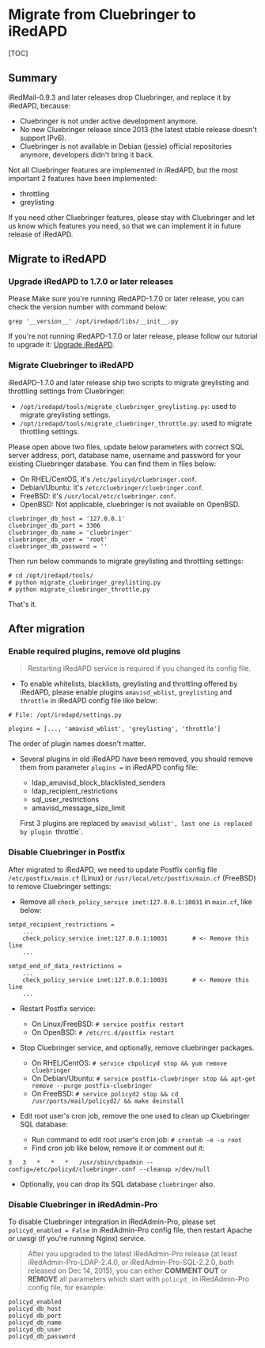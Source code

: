 # Migrate from Cluebringer to iRedAPD

[TOC]

## Summary

iRedMail-0.9.3 and later releases drop Cluebringer, and replace it by iRedAPD,
because:

* Cluebringer is not under active development anymore.
* No new Cluebringer release since 2013 (the latest stable release doesn't
  support IPv6).
* Cluebringer is not available in Debian (jessie) official repositories
  anymore, developers didn't bring it back.

Not all Cluebringer features are implemented in iRedAPD, but the most important
2 features have been implemented:

* throttling
* greylisting

If you need other Cluebringer features, please stay with Cluebringer and let
us know which features you need, so that we can implement it in future release
of iRedAPD.

## Migrate to iRedAPD

### Upgrade iRedAPD to 1.7.0 or later releases

Please Make sure you're running iRedAPD-1.7.0 or later release, you can check
the version number with command below:

```
grep '__version__' /opt/iredapd/libs/__init__.py
```

If you're not running iRedAPD-1.7.0 or later release, please follow our
tutorial to upgrade it: [Upgrade iRedAPD](./upgrade.iredapd.html).

### Migrate Cluebringer to iRedAPD

iRedAPD-1.7.0 and later release ship two scripts to migrate greylisting and
throttling settings from Cluebringer:

* `/opt/iredapd/tools/migrate_cluebringer_greylisting.py`: used to migrate
  greylisting settings.
* `/opt/iredapd/tools/migrate_cluebringer_throttle.py`: used to migrate
  throttling settings.

Please open above two files, update below parameters with correct SQL server
address, port, database name, username and password for your existing
Cluebringer database. You can find them in files below:

* On RHEL/CentOS, it's `/etc/policyd/cluebringer.conf`.
* Debian/Ubuntu: it's `/etc/cluebringer/cluebringer.conf`.
* FreeBSD: it's `/usr/local/etc/cluebringer.conf`.
* OpenBSD: Not applicable, cluebringer is not available on OpenBSD.

```
cluebringer_db_host = '127.0.0.1'
cluebringer_db_port = 3306
cluebringer_db_name = 'cluebringer'
cluebringer_db_user = 'root'
cluebringer_db_password = ''
```

Then run below commands to migrate greylisting and throttling settings:

```
# cd /opt/iredapd/tools/
# python migrate_cluebringer_greylisting.py
# python migrate_cluebringer_throttle.py
```

That's it.

## After migration

### Enable required plugins, remove old plugins

> Restarting iRedAPD service is required if you changed its config file.

* To enable whitelists, blacklists, greylisting and throttling offered by
  iRedAPD, please enable plugins `amavisd_wblist`, `greylisting` and `throttle`
  in iRedAPD config file like below:

```
# File: /opt/iredapd/settings.py

plugins = [..., 'amavisd_wblist', 'greylisting', 'throttle']
```

The order of plugin names doesn't matter.

* Several plugins in old iRedAPD have been removed, you should remove them
  from parameter `plugins =` in iRedAPD config file:

    * ldap_amavisd_block_blacklisted_senders
    * ldap_recipient_restrictions
    * sql_user_restrictions
    * amavisd_message_size_limit

    First 3 plugins are replaced by `amavisd_wblist', last one is replaced by
    plugin `throttle`.

### Disable Cluebringer in Postfix

After migrated to iRedAPD, we need to update Postfix config file
`/etc/postfix/main.cf` (Linux) or `/usr/local/etc/postfix/main.cf` (FreeBSD)
to remove Cluebringer settings:

* Remove all `check_policy_service inet:127.0.0.1:10031` in `main.cf`, like below:

```
smtpd_recipient_restrictions =
    ...
    check_policy_service inet:127.0.0.1:10031       # <- Remove this line
    ...

smtpd_end_of_data_restrictions =
    ...
    check_policy_service inet:127.0.0.1:10031       # <- Remove this line
    ...
```

* Restart Postfix service:

    * On Linux/FreeBSD: ```# service postfix restart```
    * On OpenBSD: ```# /etc/rc.d/postfix restart```

* Stop Cluebringer service, and optionally, remove cluebringer packages.

    * On RHEL/CentOS:
      ```# service cbpolicyd stop && yum remove cluebringer```
    * On Debian/Ubuntu:
      ```# service postfix-cluebringer stop && apt-get remove --purge postfix-cluebringer```
    * On FreeBSD:
      ```# service policyd2 stop && cd /usr/ports/mail/policyd2/ && make deinstall```

* Edit root user's cron job, remove the one used to clean up Cluebringer SQL
  database:

    * Run command to edit root user's cron job: ```# crontab -e -u root```
    * Find cron job like below, remove it or comment out it:

```
3   3   *   *   *   /usr/sbin/cbpadmin --config=/etc/policyd/cluebringer.conf --cleanup >/dev/null
```

* Optionally, you can drop its SQL database `cluebringer` also.

### Disable Cluebringer in iRedAdmin-Pro

To disable Cluebringer integration in iRedAdmin-Pro, please set
`policyd_enabled = False` in iRedAdmin-Pro config file, then restart Apache
or uwsgi (if you're running Nginx) service.

> After you upgraded to the latest iRedAdmin-Pro release (at least
> iRedAdmin-Pro-LDAP-2.4.0, or iRedAdmin-Pro-SQL-2.2.0, both released on Dec 14,
> 2015), you can either __COMMENT OUT__ or __REMOVE__ all parameters which start
> with `policyd_` in iRedAdmin-Pro config file, for example:
 
```
policyd_enabled
policyd_db_host
policyd_db_port
policyd_db_name
policyd_db_user
policyd_db_password
```
